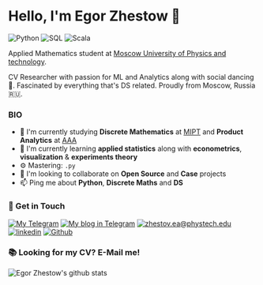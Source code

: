 # Hello, I'm Egor Zhestow 👋

![Python](https://img.shields.io/badge/Python-Expert-orange)
![SQL](https://img.shields.io/badge/SQL-Expert-orange)
![Scala](https://img.shields.io/badge/Spark&Scala-Intermediate-blue)

Applied Mathematics student at [Moscow University of Physics and technology](https://mipt.ru/english/).

CV Researcher with passion for ML and Analytics along with social dancing 🕺. Fascinated by everything that's DS related. Proudly from Moscow, Russia 🇷🇺.

### BIO

- 🔭 I'm currently studying **Discrete Mathematics** at [MIPT](https://mipt.ru/english/) and **Product Analytics** at [AAA](https://avito-analytics-academy.ru/)
- 🌱 I'm currently learning **applied statistics** along with **econometrics**, **visualization** & **experiments theory**
- ⚙️ Mastering: `.py`
- 👯 I'm looking to collaborate on **Open Source** and **Case** projects
- 📫 Ping me about **Python**, **Discrete Maths** and **DS**

### 📧 Get in Touch

[![My Telegram](https://img.shields.io/badge/-My%20telegram-8ffcff?&style=for-the-badge&logo=telegram&logoColor=white)](https://t.me/ykvr2) [![My blog in Telegram](https://img.shields.io/badge/-Telegram%20blog-00f9ff?&style=for-the-badge&logo=telegram&labelColor=black)](https://t.me/i_dont_like_camelCase) [![zhestov.ea@phystech.edu](https://img.shields.io/badge/my_email%20-%23E62B1E.svg?&style=for-the-badge&logo=mail.ru&logoColor=030056&color=white)](mailto:zhestov.ea@phystech.edu) [![linkedin](https://img.shields.io/badge/linkedin%20-%230077B5.svg?&style=for-the-badge&logo=linkedin&logoColor=white&color=030056)](https://www.linkedin.com/in/yk4r2/) [![Github](https://img.shields.io/badge/-Github-000000?&style=for-the-badge&logo=github&logoColor=white)](https://www.github.com/yk4r2)

### 📚 Looking for my CV? E-Mail me!

![Egor Zhestow's github stats](https://github-readme-stats.vercel.app/api?username=yk4r2&show_icons=true&hide_border=true)
